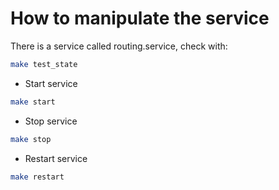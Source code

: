 # How to manipulate the service
There is a service called routing.service, check with:
```bash
make test_state
```

* Start service
```bash
make start
```

* Stop service
```bash
make stop
```

* Restart service
```bash
make restart
```

